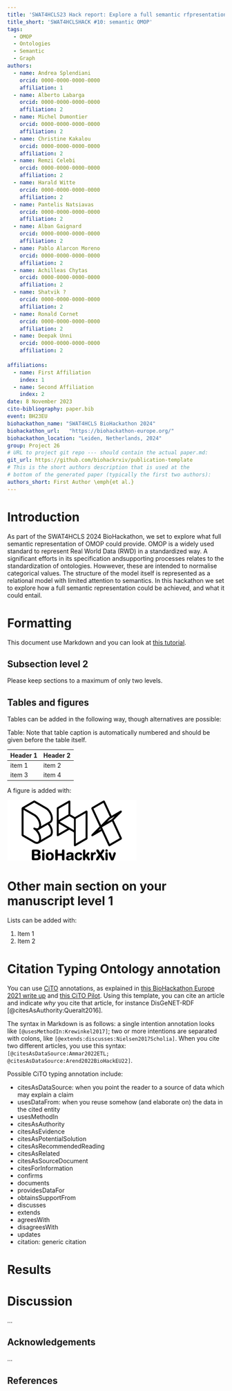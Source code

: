 ```yaml
---
title: 'SWAT4HCLS23 Hack report: Explore a full semantic rfpresentation of OMOP'
title_short: 'SWAT4HCLSHACK #10: semantic OMOP'
tags:
  - OMOP
  - Ontologies
  - Semantic
  - Graph
authors:
  - name: Andrea Splendiani
    orcid: 0000-0000-0000-0000
    affiliation: 1
  - name: Alberto Labarga
    orcid: 0000-0000-0000-0000
    affiliation: 2
  - name: Michel Dumontier
    orcid: 0000-0000-0000-0000
    affiliation: 2
  - name: Christine Kakalou
    orcid: 0000-0000-0000-0000
    affiliation: 2
  - name: Remzi Celebi
    orcid: 0000-0000-0000-0000
    affiliation: 2
  - name: Harald Witte
    orcid: 0000-0000-0000-0000
    affiliation: 2
  - name: Pantelis Natsiavas
    orcid: 0000-0000-0000-0000
    affiliation: 2
  - name: Alban Gaignard
    orcid: 0000-0000-0000-0000
    affiliation: 2
  - name: Pablo Alarcon Moreno
    orcid: 0000-0000-0000-0000
    affiliation: 2
  - name: Achilleas Chytas
    orcid: 0000-0000-0000-0000
    affiliation: 2
  - name: Shatvik ?
    orcid: 0000-0000-0000-0000
    affiliation: 2
  - name: Ronald Cornet
    orcid: 0000-0000-0000-0000
    affiliation: 2
  - name: Deepak Unni
    orcid: 0000-0000-0000-0000
    affiliation: 2
    
affiliations:
  - name: First Affiliation
    index: 1
  - name: Second Affiliation
    index: 2
date: 8 November 2023
cito-bibliography: paper.bib
event: BH23EU
biohackathon_name: "SWAT4HCLS BioHackathon 2024"
biohackathon_url:   "https://biohackathon-europe.org/"
biohackathon_location: "Leiden, Netherlands, 2024"
group: Project 26
# URL to project git repo --- should contain the actual paper.md:
git_url: https://github.com/biohackrxiv/publication-template
# This is the short authors description that is used at the
# bottom of the generated paper (typically the first two authors):
authors_short: First Author \emph{et al.}
---
```



# Introduction

As part of the SWAT4HCLS 2024 BioHackathon, we set to explore what full semantic representation of OMOP could provide. OMOP is a widely used standard to represent Real World Data (RWD) in a standardized way. A significant efforts in its specification andsupporting processes relates to the standardization of ontologies. Howwever, these are intended to normalise categorical values. The structure of the model itself is represented as a relational model with limited attention to semantics. In this hackathon we set to explore how a full semantic representation could be achieved, and what it could entail.
# Formatting

This document use Markdown and you can look at [this tutorial](https://www.markdowntutorial.com/).

## Subsection level 2

Please keep sections to a maximum of only two levels.

## Tables and figures

Tables can be added in the following way, though alternatives are possible:

Table: Note that table caption is automatically numbered and should be
given before the table itself.

| Header 1 | Header 2 |
| -------- | -------- |
| item 1 | item 2 |
| item 3 | item 4 |

A figure is added with:

![Caption for BioHackrXiv logo figure](./biohackrxiv.png)

# Other main section on your manuscript level 1

Lists can be added with:

1. Item 1
2. Item 2

# Citation Typing Ontology annotation

You can use [CiTO](http://purl.org/spar/cito/2018-02-12) annotations, as explained in [this BioHackathon Europe 2021 write up](https://raw.githubusercontent.com/biohackrxiv/bhxiv-metadata/main/doc/elixir_biohackathon2021/paper.md) and [this CiTO Pilot](https://www.biomedcentral.com/collections/cito).
Using this template, you can cite an article and indicate _why_ you cite that article, for instance DisGeNET-RDF [@citesAsAuthority:Queralt2016].

The syntax in Markdown is as follows: a single intention annotation looks like
`[@usesMethodIn:Krewinkel2017]`; two or more intentions are separated
with colons, like `[@extends:discusses:Nielsen2017Scholia]`. When you cite two
different articles, you use this syntax: `[@citesAsDataSource:Ammar2022ETL; @citesAsDataSource:Arend2022BioHackEU22]`.

Possible CiTO typing annotation include:

* citesAsDataSource: when you point the reader to a source of data which may explain a claim
* usesDataFrom: when you reuse somehow (and elaborate on) the data in the cited entity
* usesMethodIn
* citesAsAuthority
* citesAsEvidence
* citesAsPotentialSolution
* citesAsRecommendedReading
* citesAsRelated
* citesAsSourceDocument
* citesForInformation
* confirms
* documents
* providesDataFor
* obtainsSupportFrom
* discusses
* extends
* agreesWith
* disagreesWith
* updates
* citation: generic citation


# Results


# Discussion

...

## Acknowledgements

...

## References
